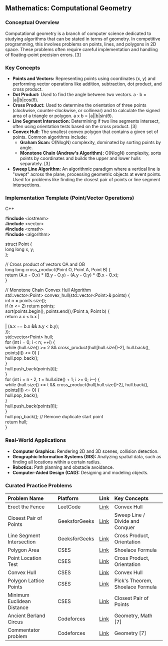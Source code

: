 
## **Mathematics: Computational Geometry**

### **Conceptual Overview**

Computational geometry is a branch of computer science dedicated to studying algorithms that can be stated in terms of geometry. In competitive programming, this involves problems on points, lines, and polygons in 2D space. These problems often require careful implementation and handling of floating-point precision errors. \[3\]

### **Key Concepts**

* **Points and Vectors:** Representing points using coordinates (x, y) and performing vector operations like addition, subtraction, dot product, and cross product.  
* **Dot Product:** Used to find the angle between two vectors. a · b \= |a||b|cos(θ).  
* **Cross Product:** Used to determine the orientation of three points (clockwise, counter-clockwise, or collinear) and to calculate the signed area of a triangle or polygon. a x b \= |a||b|sin(θ).  
* **Line Segment Intersection:** Determining if two line segments intersect, often using orientation tests based on the cross product. \[3\]  
* **Convex Hull:** The smallest convex polygon that contains a given set of points. Common algorithms include:  
  * **Graham Scan:** O(NlogN) complexity, dominated by sorting points by angle.  
  * **Monotone Chain (Andrew's Algorithm):** O(NlogN) complexity, sorts points by coordinates and builds the upper and lower hulls separately. \[3\]  
* **Sweep Line Algorithm:** An algorithmic paradigm where a vertical line is "swept" across the plane, processing geometric objects at event points. Used for problems like finding the closest pair of points or line segment intersections.

### **Implementation Template (Point/Vector Operations)**

C++

\#**include** \<iostream\>  
\#**include** \<vector\>  
\#**include** \<cmath\>  
\#**include** \<algorithm\>

struct Point {  
    long long x, y;  
};

// Cross product of vectors OA and OB  
long long cross\_product(Point O, Point A, Point B) {  
    return (A.x \- O.x) \* (B.y \- O.y) \- (A.y \- O.y) \* (B.x \- O.x);  
}

// Monotone Chain Convex Hull Algorithm  
std::vector\<Point\> convex\_hull(std::vector\<Point\>& points) {  
    int n \= points.size();  
    if (n \<= 2) return points;  
    sort(points.begin(), points.end(),(Point a, Point b) {  
        return a.x \< b.x |

| (a.x \== b.x && a.y \< b.y);  
    });  
    std::vector\<Point\> hull;  
    for (int i \= 0; i \< n; \++i) {  
        while (hull.size() \>= 2 && cross\_product(hull\[hull.size()\-2\], hull.back(), points\[i\]) \<= 0) {  
            hull.pop\_back();  
        }  
        hull.push\_back(points\[i\]);  
    }  
    for (int i \= n \- 2, t \= hull.size() \+ 1; i \>= 0; i--) {  
        while (hull.size() \>= t && cross\_product(hull\[hull.size()\-2\], hull.back(), points\[i\]) \<= 0) {  
            hull.pop\_back();  
        }  
        hull.push\_back(points\[i\]);  
    }  
    hull.pop\_back(); // Remove duplicate start point  
    return hull;  
}

### **Real-World Applications**

* **Computer Graphics:** Rendering 2D and 3D scenes, collision detection.  
* **Geographic Information Systems (GIS):** Analyzing spatial data, such as finding all locations within a certain radius.  
* **Robotics:** Path planning and obstacle avoidance.  
* **Computer-Aided Design (CAD):** Designing and modeling objects.

### **Curated Practice Problems**

| Problem Name | Platform | Link | Key Concepts |
| :---- | :---- | :---- | :---- |
| Erect the Fence | LeetCode | [Link](https://leetcode.com/problems/erect-the-fence/) | Convex Hull |
| Closest Pair of Points | GeeksforGeeks | [Link](https://www.geeksforgeeks.org/closest-pair-of-points-using-divide-and-conquer-algorithm/) | Sweep Line / Divide and Conquer |
| Line Segment Intersection | GeeksforGeeks | [Link](https://www.geeksforgeeks.org/check-if-two-given-line-segments-intersect/) | Cross Product, Orientation |
| Polygon Area | CSES | [Link](https://cses.fi/problemset/task/2191) | Shoelace Formula |
| Point Location Test | CSES | [Link](https://cses.fi/problemset/task/2190) | Cross Product, Orientation |
| Convex Hull | CSES | [Link](https://cses.fi/problemset/task/2195) | Convex Hull |
| Polygon Lattice Points | CSES | [Link](https://cses.fi/problemset/task/2192) | Pick's Theorem, Shoelace Formula |
| Minimum Euclidean Distance | CSES | [Link](https://cses.fi/problemset/task/2194) | Closest Pair of Points |
| Ancient Berland Circus | Codeforces | [Link](https://codeforces.com/problemset/problem/1/C) | Geometry, Math \[7\] |
| Commentator problem | Codeforces | [Link](https://codeforces.com/problemset/problem/2/C) | Geometry \[7\] |
